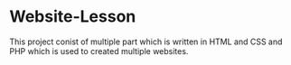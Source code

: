 # Website-Lesson
This project conist of multiple part which is written in HTML and CSS and PHP which is used to created multiple websites.
